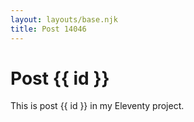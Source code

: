 ```yaml
---
layout: layouts/base.njk
title: Post 14046
---
```


# Post {{ id }}

This is post {{ id }} in my Eleventy project.
